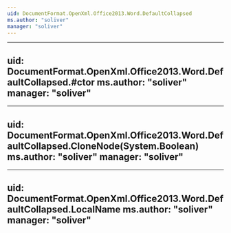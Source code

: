 ```yaml
---
uid: DocumentFormat.OpenXml.Office2013.Word.DefaultCollapsed
ms.author: "soliver"
manager: "soliver"
---
```


---
uid: DocumentFormat.OpenXml.Office2013.Word.DefaultCollapsed.#ctor
ms.author: "soliver"
manager: "soliver"
---

---
uid: DocumentFormat.OpenXml.Office2013.Word.DefaultCollapsed.CloneNode(System.Boolean)
ms.author: "soliver"
manager: "soliver"
---

---
uid: DocumentFormat.OpenXml.Office2013.Word.DefaultCollapsed.LocalName
ms.author: "soliver"
manager: "soliver"
---
